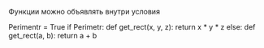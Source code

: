 Функции можно объявлять внутри условия

Perimentr = True
if Perimetr:
    def get_rect(x, y, z):
        return x * y * z
else:
    def get_rect(a, b):
        return a + b    